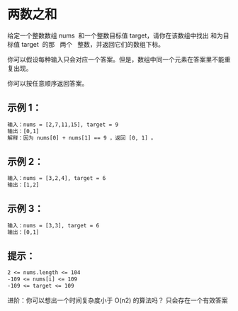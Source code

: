 # 两数之和

给定一个整数数组 nums  和一个整数目标值 target，请你在该数组中找出 和为目标值 target  的那   两个   整数，并返回它们的数组下标。

你可以假设每种输入只会对应一个答案。但是，数组中同一个元素在答案里不能重复出现。

你可以按任意顺序返回答案。

## 示例 1：

```txt
输入：nums = [2,7,11,15], target = 9
输出：[0,1]
解释：因为 nums[0] + nums[1] == 9 ，返回 [0, 1] 。
```

## 示例 2：

```txt
输入：nums = [3,2,4], target = 6
输出：[1,2]
```

## 示例 3：

```txt
输入：nums = [3,3], target = 6
输出：[0,1]

```

## 提示：

```txt
2 <= nums.length <= 104
-109 <= nums[i] <= 109
-109 <= target <= 109
```

进阶：你可以想出一个时间复杂度小于 O(n2) 的算法吗？
只会存在一个有效答案